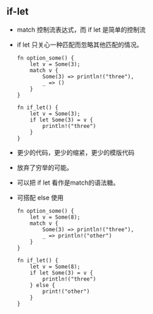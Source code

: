## if-let

* match 控制流表达式，而 if let 是简单的控制流

* if let 只关心一种匹配而忽略其他匹配的情况。
    ```
    fn option_some() {
        let v = Some(3);
        match v {
            Some(3) => println!("three"),
            _ => ()
        }
    }

    fn if_let() {
        let v = Some(3);
        if let Some(3) = v {
            println!("three")
        }
    }
    ```
* 更少的代码，更少的缩紧，更少的模版代码
* 放弃了穷举的可能。
* 可以把 if let 看作是match的语法糖。
* 可搭配 else 使用
    ```
    fn option_some() {
        let v = Some(8);
        match v {
            Some(3) => println!("three"),
            _ => println!("other")
        }
    }

    fn if_let() {
        let v = Some(8);
        if let Some(3) = v {
            println!("three")
        } else {
            print!("other")
        }
    }
    ```

